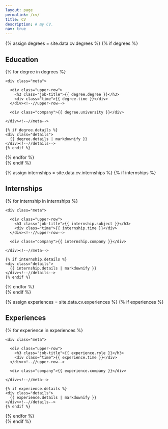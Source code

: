 ```yaml
---
layout: page
permalink: /cv/
title: CV
description: # my CV.
nav: true
---
```


{% assign degrees = site.data.cv.degrees %}
{% if degrees %}
<section class="section experiences-section">
  <h2 class="section-title">
    Education
  </h2>

  {% for degree in degrees %}
  <div class="item">

    <div class="meta">

      <div class="upper-row">
        <h3 class="job-title">{{ degree.degree }}</h3>
        <div class="time">{{ degree.time }}</div>
      </div><!--//upper-row-->

      <div class="company">{{ degree.university }}</div>

    </div><!--//meta-->

    {% if degree.details %}
    <div class="details">
      {{ degree.details | markdownify }}
    </div><!--//details-->
    {% endif %}

  </div><!--//item-->
  {% endfor %}

</section><!--//section-->
{% endif %}

{% assign internships = site.data.cv.internships %}
{% if internships %}
<section class="section experiences-section">
  <h2 class="section-title">
    Internships
  </h2>

  {% for internship in internships %}
  <div class="item">

    <div class="meta">

      <div class="upper-row">
        <h3 class="job-title">{{ internship.subject }}</h3>
        <div class="time">{{ internship.time }}</div>
      </div><!--//upper-row-->

      <div class="company">{{ internship.company }}</div>

    </div><!--//meta-->

    {% if internship.details %}
    <div class="details">
      {{ internship.details | markdownify }}
    </div><!--//details-->
    {% endif %}

  </div><!--//item-->
  {% endfor %}

</section><!--//section-->
{% endif %}

{% assign experiences = site.data.cv.experiences %}
{% if experiences %}
<section class="section experiences-section">
  <h2 class="section-title">
    Experiences
  </h2>

  {% for experience in experiences %}
  <div class="item">

    <div class="meta">

      <div class="upper-row">
        <h3 class="job-title">{{ experience.role }}</h3>
        <div class="time">{{ experience.time }}</div>
      </div><!--//upper-row-->

      <div class="company">{{ experience.company }}</div>

    </div><!--//meta-->

    {% if experience.details %}
    <div class="details">
      {{ experience.details | markdownify }}
    </div><!--//details-->
    {% endif %}

  </div><!--//item-->
  {% endfor %}

</section><!--//section-->
{% endif %}

